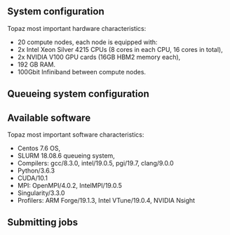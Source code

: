 ## System configuration 
Topaz most important hardware characteristics:
* 20 compute nodes, each node is equipped with:
* 2x Intel Xeon Silver 4215 CPUs (8 cores in each CPU, 16 cores in total), 
* 2x NVIDIA V100 GPU cards (16GB HBM2 memory each),
* 192 GB RAM.
* 100Gbit Infiniband between compute nodes. 

## Queueing system configuration

## Available software
Topaz most important software characteristics: 
* Centos 7.6 OS,
* SLURM 18.08.6 queueing system,
* Compilers: gcc/8.3.0, intel/19.0.5, pgi/19.7, clang/9.0.0
* Python/3.6.3
* CUDA/10.1
* MPI: OpenMPI/4.0.2, IntelMPI/19.0.5
* Singularity/3.3.0
* Profilers: ARM Forge/19.1.3, Intel VTune/19.0.4, NVIDIA Nsight

## Submitting jobs 
